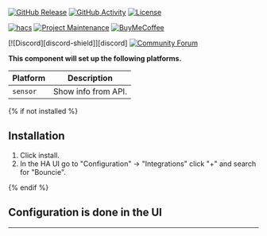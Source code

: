 [![GitHub Release][releases-shield]][releases]
[![GitHub Activity][commits-shield]][commits]
[![License][license-shield]][license]

[![hacs][hacsbadge]][hacs]
[![Project Maintenance][maintenance-shield]][user_profile]
[![BuyMeCoffee][buymecoffeebadge]][buymecoffee]

[![Discord][discord-shield]][discord]
[![Community Forum][forum-shield]][forum]

**This component will set up the following platforms.**

Platform | Description
-- | --
`sensor` | Show info from API.

{% if not installed %}
## Installation

1. Click install.
1. In the HA UI go to "Configuration" -> "Integrations" click "+" and search for "Bouncie".

{% endif %}


## Configuration is done in the UI

<!---->

***

[integration_blueprint]: https://github.com/mandarons/ha-bouncie
[buymecoffee]: https://www.buymeacoffee.com/mandarons
[buymecoffeebadge]: https://img.shields.io/badge/buy%20me%20a%20coffee-donate-yellow.svg?style=for-the-badge
[commits-shield]: https://img.shields.io/github/commit-activity/y/mandarons/ha-bouncie.svg?style=for-the-badge
[commits]: https://github.com/mandarons/ha-bouncie/commits/main
[hacs]: https://hacs.xyz
[hacsbadge]: https://img.shields.io/badge/HACS-Custom-orange.svg?style=for-the-badge
<!-- [discord]: https://discord.gg/Qa5fW2R -->
<!-- [discord-shield]: https://img.shields.io/discord/330944238910963714.svg?style=for-the-badge -->
[forum-shield]: https://img.shields.io/badge/community-forum-brightgreen.svg?style=for-the-badge
[forum]: https://community.home-assistant.io/
[license]: https://github.com/mandarons/ha-bouncie/blob/main/LICENSE
[license-shield]: https://img.shields.io/github/license/mandarons/ha-bouncie.svg?style=for-the-badge
[maintenance-shield]: https://img.shields.io/badge/maintainer-mandarons-blue.svg?style=for-the-badge
[releases-shield]: https://img.shields.io/github/release/mandarons/ha-bouncie.svg?style=for-the-badge
[releases]: https://github.com/mandarons/ha-bouncie/releases
[user_profile]: https://github.com/mandarons
